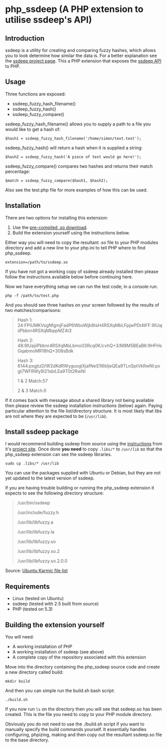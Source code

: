 php_ssdeep (A PHP extension to utilise ssdeep's API)
====================

Introduction
-------

ssdeep is a utility for creating and comparing fuzzy hashes, which allows you to look determine how similar the data is. For a better explanation see the [ssdeep project page][1]. This a PHP extension that exposes the [ssdeep API][2] to PHP.

Usage
-------

Three functions are exposed:

  - ssdeep_fuzzy_hash_filename()
  - ssdeep_fuzzy_hash()
  - ssdeep_fuzzy_compare()

ssdeep_fuzzy_hash_filename() allows you to supply a path to a file you would like to get a hash of:

    $hash1 = ssdeep_fuzzy_hash_filename('/home/simon/text.text');


ssdeep_fuzzy_hash() will return a hash when it is supplied a string:

    $hash2 = ssdeep_fuzzy_hash('A piece of text would go here!');

ssdeep_fuzzy_compare() compares two hashes and returns their match percentage:

    $match = ssdeep_fuzzy_compare($hash1, $hash2);

Also see the test.php file for more examples of how this can be used.

Installation
-------

There are two options for installing this extension:

 1. Use the [pre-compiled .so download][3].
 2. Build the extension yourself using the instructions below.

Either way you will need to copy the resultant .so file to your PHP modules directory and add a new line to your php.ini to tell PHP where to find php_ssdeep.

    extension=/path/to/ssdeep.so

If you have not got a working copy of ssdeep already installed then please follow the instructions available below before continuing here.

Now we have everything setup we can run the test code; in a console run:

    php -f /path/to/test.php

And you should see three hashes on your screen followed by the results of two matches/comparisons:

> Hash 1:
> 24:FPlUMKVsgNfgmjFadP6WboWjb8tsH4RSXqMbLFpjwPDt4tFF:9lUajiiPbbnr4RSXqMbppMZ4t3
>
> Hash 2:
> 48:9lUajiiPbbnr4RSXqMbLbmo03Rcq0K/cvhQ+3/M8M5BEaB6:9HFHsGqabmoMR18hQ+308sBdk
>
> Hash 3:
> 6144:pxgjtzD/W2dKdRWyguoglXjafNeS1l6bIjeQEa9TLnSptVkRwNI:pxgt7WFRWy9l21sbiLEa9T0t2RwNI
>
> 1 & 2 Match:57
>
> 2 & 3 Match:0

If it comes back with message about a shared library not being available then please review the ssdeep installation instructions (below) again. Paying particular attention to the file list/directory structure. It is most likely that libs are not where they are expected to be (`/usr/lib`).

Install ssdeep package
-------

I would recommend building ssdeep from source using the [instructions][4] from it's [project site][5]. Once done **you need** to copy `.libs/*` to `/usr/lib` so that the php_ssdeep extension can see the ssdeep libraries.

    sudo cp .libs/* /usr/lib

You can use the packages supplied with Ubuntu or Debian, but they are not yet updated to the latest version of ssdeep.

If you are having trouble building or running the php_ssdeep extension it expects to see the following directory structure:

> /usr/bin/ssdeep
>
> /usr/include/fuzzy.h
>
> /usr/lib/libfuzzy.a
>
> /usr/lib/libfuzzy.la
>
> /usr/lib/libfuzzy.so
>
> /usr/lib/libfuzzy.so.2
>
> /usr/lib/libfuzzy.so.2.0.0

Source: [Ubuntu Karmic file list][6]

Requirements
-------

  - Linux (tested on Ubuntu)
  - ssdeep (tested with 2.5 built from source)
  - PHP (tested on 5.3)

Building the extension yourself
-------

You will need:

  - A working installation of PHP
  - A working installation of ssdeep (see above)
  - A complete copy of the repository associated with this extension

Move into the directory containing the php_ssdeep source code and create a new directory called build:

    mkdir build

And then you can simple run the build.sh bash script:

    ./build.sh

If you now run `ls` on the directory then you will see that ssdeep.so has been created. This is the file you need to copy to your PHP module directory.

Obviously you do not need to use the ./build.sh script if you want to manually specify the build commands yourself. It essentially handles configuring, phpizing, making and then copy out the resultant ssdeep.so file to the base directory.


  [1]: http://ssdeep.sourceforge.net/ "ssdeep project page"
  [2]: http://ssdeep.sourceforge.net/api/html/ "ssdeep API documentation"
  [3]: http://github.com/treffynnon/php_ssdeep/downloads "Downloads"
  [4]: http://ssdeep.sourceforge.net/usage.html#install "ssdeep Installation Instructions"
  [5]: http://ssdeep.sourceforge.net/ "ssdeep Project Site"
  [6]: http://packages.ubuntu.com/en/karmic/i386/ssdeep/filelist "Ubuntu Karmic file list for ssdeep"